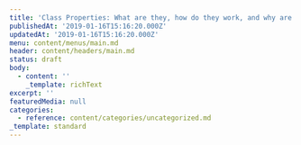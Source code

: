 ```yaml
---
title: 'Class Properties: What are they, how do they work, and why are they great?'
publishedAt: '2019-01-16T15:16:20.000Z'
updatedAt: '2019-01-16T15:16:20.000Z'
menu: content/menus/main.md
header: content/headers/main.md
status: draft
body:
  - content: ''
    _template: richText
excerpt: ''
featuredMedia: null
categories:
  - reference: content/categories/uncategorized.md
_template: standard
---
```



